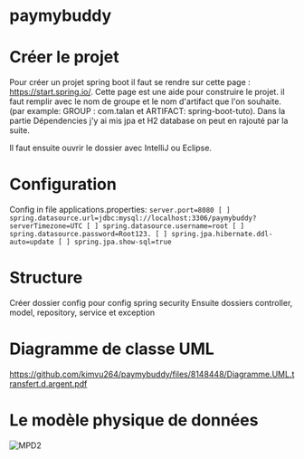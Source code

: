 # paymybuddy
# Créer le projet
Pour créer un projet spring boot il faut se rendre sur cette page : https://start.spring.io/.
Cette page est une aide pour construire le projet. il faut remplir avec le nom de groupe et le nom d'artifact que l'on souhaite. (par example: GROUP : com.talan et ARTIFACT: spring-boot-tuto).
Dans la partie Dépendencies j'y ai mis jpa et H2 database on peut en rajouté par la suite.

Il faut ensuite ouvrir le dossier avec IntelliJ ou Eclipse. 

# Configuration

Config in file applications.properties:
``server.port=8080
[ ] spring.datasource.url=jdbc:mysql://localhost:3306/paymybuddy?serverTimezone=UTC
 [ ] spring.datasource.username=root
 [ ] spring.datasource.password=Root123.
 [ ] spring.jpa.hibernate.ddl-auto=update
 [ ] spring.jpa.show-sql=true``

# Structure 
Créer dossier config pour config spring security
Ensuite dossiers controller, model, repository, service et exception

# Diagramme de classe UML 
https://github.com/kimvu264/paymybuddy/files/8148448/Diagramme.UML.transfert.d.argent.pdf

# Le modèle physique de données
![MPD2](https://user-images.githubusercontent.com/71970977/155877923-24c99497-05a9-4b86-bfab-5810f350a5ee.png)
